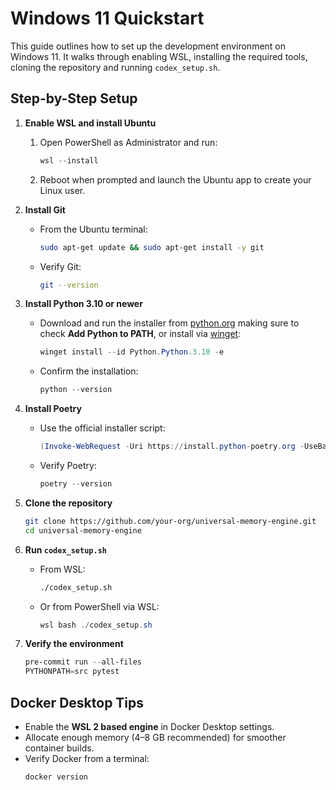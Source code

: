 # Windows 11 Quickstart

This guide outlines how to set up the development environment on Windows 11.
It walks through enabling WSL, installing the required tools, cloning the
repository and running `codex_setup.sh`.

## Step-by-Step Setup

1. **Enable WSL and install Ubuntu**
   1. Open PowerShell as Administrator and run:
      ```powershell
      wsl --install
      ```
   2. Reboot when prompted and launch the Ubuntu app to create your Linux user.

2. **Install Git**
   - From the Ubuntu terminal:
     ```bash
     sudo apt-get update && sudo apt-get install -y git
     ```
   - Verify Git:
     ```bash
     git --version
     ```

3. **Install Python 3.10 or newer**
   - Download and run the installer from
     [python.org](https://www.python.org/downloads/windows/) making sure to
     check **Add Python to PATH**, or install via
     [winget](https://learn.microsoft.com/windows/package-manager/winget/):
     ```powershell
     winget install --id Python.Python.3.10 -e
     ```
   - Confirm the installation:
     ```powershell
     python --version
     ```

4. **Install Poetry**
   - Use the official installer script:
     ```powershell
     (Invoke-WebRequest -Uri https://install.python-poetry.org -UseBasicParsing).Content | python -
     ```
   - Verify Poetry:
     ```powershell
     poetry --version
     ```

5. **Clone the repository**
   ```bash
   git clone https://github.com/your-org/universal-memory-engine.git
   cd universal-memory-engine
   ```

6. **Run `codex_setup.sh`**
   - From WSL:
     ```bash
     ./codex_setup.sh
     ```
   - Or from PowerShell via WSL:
     ```powershell
     wsl bash ./codex_setup.sh
     ```

7. **Verify the environment**
   ```powershell
   pre-commit run --all-files
   PYTHONPATH=src pytest
   ```

## Docker Desktop Tips

- Enable the **WSL 2 based engine** in Docker Desktop settings.
- Allocate enough memory (4–8 GB recommended) for smoother container builds.
- Verify Docker from a terminal:
  ```powershell
  docker version
  ```
